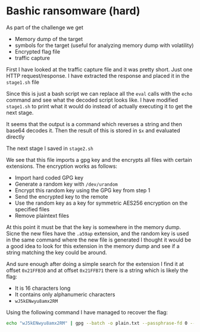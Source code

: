 # Bashic ransomware (hard)
As part of the challenge we get
* Memory dump of the target
* symbols for the target (useful for analyzing memory dump with volatility)
* Encrypted flag file
* traffic capture

First I have looked at the traffic capture file and it was pretty short.
Just one HTTP request/response.
I have extracted the response and placed it in the `stage1.sh` file

Since this is just a bash script we can replace all the `eval` calls with the `echo` command and see what the decoded script looks like.
I have modified `stage1.sh` to print what it would do instead of actually executing it to get the next stage.

It seems that the output is a command which reverses a string and then base64 decodes it. Then the result of this is stored in `$x` and evaluated directly

The next stage I saved in `stage2.sh`

We see that this file imports a gpg key and the encrypts all files with certain extensions.
The encryption works as follows:
* Import hard coded GPG key
* Generate a random key with `/dev/urandom`
* Encrypt this random key using the GPG key from step 1
* Send the encrypted key to the remote
* Use the random key as a key for symmetric AES256 encryption on the specified files
* Remove plaintext files

At this point it must be that the key is somewhere in the memory dump.
Sicne the new files have the `.a59ap` extension, and the random key is used in the same command where the new file is generated I thought it would be a good idea to look for this extension in the memory dump and see if a string matching the key could be around.

And sure enough after doing a simple search for the extension I find it at offset `0x21FFB30` and at offset `0x21FFB71` there is a string which is likely the flag:
* It is 16 characters long
* It contains only alphanumeric characters
* `wJ5kENwyu8amx2RM`

Using the following command I have managed to recover the flag:
```bash
echo "wJ5kENwyu8amx2RM" | gpg --batch -o plain.txt --passphrase-fd 0 --decrypt --cipher-algo AES256 flag.txt.a59ap
```
